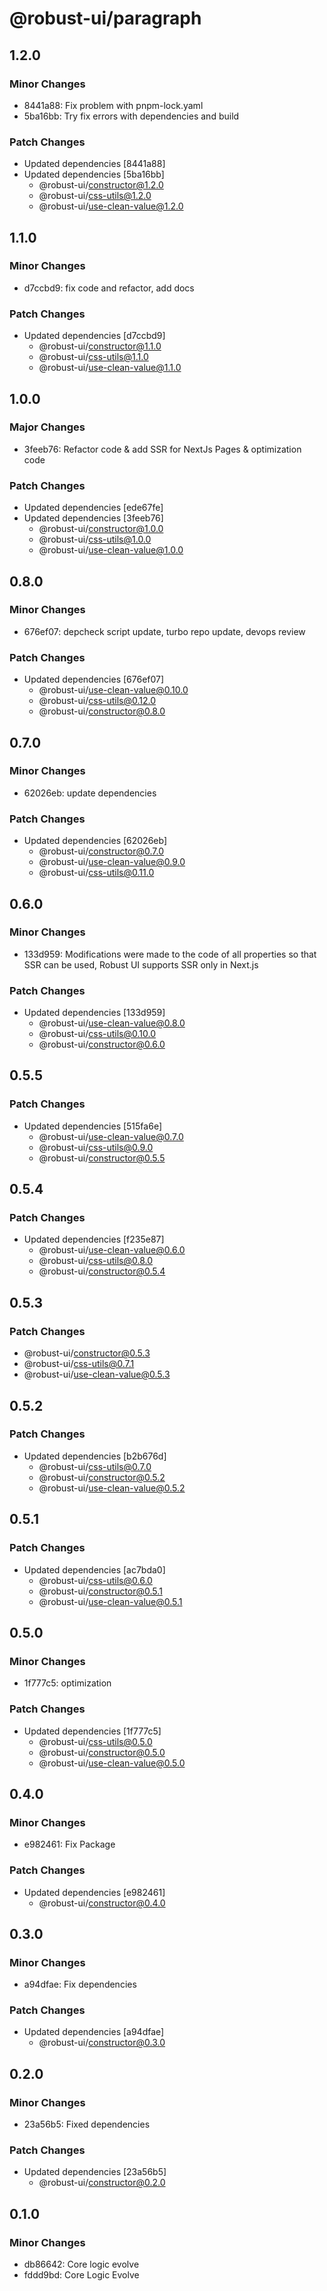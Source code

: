 # @robust-ui/paragraph

## 1.2.0

### Minor Changes

- 8441a88: Fix problem with pnpm-lock.yaml
- 5ba16bb: Try fix errors with dependencies and build

### Patch Changes

- Updated dependencies [8441a88]
- Updated dependencies [5ba16bb]
  - @robust-ui/constructor@1.2.0
  - @robust-ui/css-utils@1.2.0
  - @robust-ui/use-clean-value@1.2.0

## 1.1.0

### Minor Changes

- d7ccbd9: fix code and refactor, add docs

### Patch Changes

- Updated dependencies [d7ccbd9]
  - @robust-ui/constructor@1.1.0
  - @robust-ui/css-utils@1.1.0
  - @robust-ui/use-clean-value@1.1.0

## 1.0.0

### Major Changes

- 3feeb76: Refactor code & add SSR for NextJs Pages & optimization code

### Patch Changes

- Updated dependencies [ede67fe]
- Updated dependencies [3feeb76]
  - @robust-ui/constructor@1.0.0
  - @robust-ui/css-utils@1.0.0
  - @robust-ui/use-clean-value@1.0.0

## 0.8.0

### Minor Changes

- 676ef07: depcheck script update, turbo repo update, devops review

### Patch Changes

- Updated dependencies [676ef07]
  - @robust-ui/use-clean-value@0.10.0
  - @robust-ui/css-utils@0.12.0
  - @robust-ui/constructor@0.8.0

## 0.7.0

### Minor Changes

- 62026eb: update dependencies

### Patch Changes

- Updated dependencies [62026eb]
  - @robust-ui/constructor@0.7.0
  - @robust-ui/use-clean-value@0.9.0
  - @robust-ui/css-utils@0.11.0

## 0.6.0

### Minor Changes

- 133d959: Modifications were made to the code of all properties so that SSR can be used, Robust UI supports SSR only in Next.js

### Patch Changes

- Updated dependencies [133d959]
  - @robust-ui/use-clean-value@0.8.0
  - @robust-ui/css-utils@0.10.0
  - @robust-ui/constructor@0.6.0

## 0.5.5

### Patch Changes

- Updated dependencies [515fa6e]
  - @robust-ui/use-clean-value@0.7.0
  - @robust-ui/css-utils@0.9.0
  - @robust-ui/constructor@0.5.5

## 0.5.4

### Patch Changes

- Updated dependencies [f235e87]
  - @robust-ui/use-clean-value@0.6.0
  - @robust-ui/css-utils@0.8.0
  - @robust-ui/constructor@0.5.4

## 0.5.3

### Patch Changes

- @robust-ui/constructor@0.5.3
- @robust-ui/css-utils@0.7.1
- @robust-ui/use-clean-value@0.5.3

## 0.5.2

### Patch Changes

- Updated dependencies [b2b676d]
  - @robust-ui/css-utils@0.7.0
  - @robust-ui/constructor@0.5.2
  - @robust-ui/use-clean-value@0.5.2

## 0.5.1

### Patch Changes

- Updated dependencies [ac7bda0]
  - @robust-ui/css-utils@0.6.0
  - @robust-ui/constructor@0.5.1
  - @robust-ui/use-clean-value@0.5.1

## 0.5.0

### Minor Changes

- 1f777c5: optimization

### Patch Changes

- Updated dependencies [1f777c5]
  - @robust-ui/css-utils@0.5.0
  - @robust-ui/constructor@0.5.0
  - @robust-ui/use-clean-value@0.5.0

## 0.4.0

### Minor Changes

- e982461: Fix Package

### Patch Changes

- Updated dependencies [e982461]
  - @robust-ui/constructor@0.4.0

## 0.3.0

### Minor Changes

- a94dfae: Fix dependencies

### Patch Changes

- Updated dependencies [a94dfae]
  - @robust-ui/constructor@0.3.0

## 0.2.0

### Minor Changes

- 23a56b5: Fixed dependencies

### Patch Changes

- Updated dependencies [23a56b5]
  - @robust-ui/constructor@0.2.0

## 0.1.0

### Minor Changes

- db86642: Core logic evolve
- fddd9bd: Core Logic Evolve
